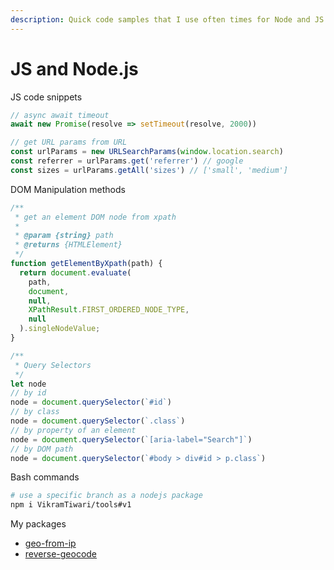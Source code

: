 ```yaml
---
description: Quick code samples that I use often times for Node and JS
---
```


# JS and Node.js

JS code snippets

```javascript
// async await timeout
await new Promise(resolve => setTimeout(resolve, 2000))

// get URL params from URL
const urlParams = new URLSearchParams(window.location.search)
const referrer = urlParams.get('referrer') // google
const sizes = urlParams.getAll('sizes') // ['small', 'medium']
```

DOM Manipulation methods

```javascript
/**
 * get an element DOM node from xpath
 * 
 * @param {string} path
 * @returns {HTMLElement}
 */
function getElementByXpath(path) {
  return document.evaluate(
    path,
    document,
    null,
    XPathResult.FIRST_ORDERED_NODE_TYPE,
    null
  ).singleNodeValue;
}

/** 
 * Query Selectors
 */
let node 
// by id
node = document.querySelector(`#id`)
// by class
node = document.querySelector(`.class`)
// by property of an element
node = document.querySelector(`[aria-label="Search"]`)
// by DOM path
node = document.querySelector(`#body > div#id > p.class`)
```

Bash commands

```bash
# use a specific branch as a nodejs package
npm i VikramTiwari/tools#v1
```

My packages

* [geo-from-ip](https://www.npmjs.com/package/geo-from-ip)
* [reverse-geocode](https://www.npmjs.com/package/reverse-geocode)



